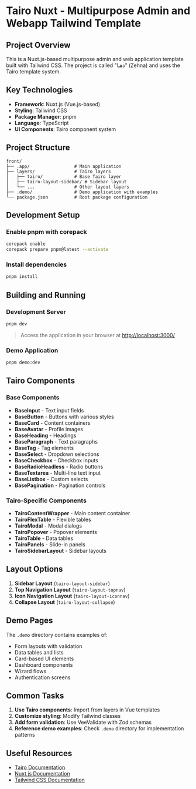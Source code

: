 # Tairo Nuxt - Multipurpose Admin and Webapp Tailwind Template

## Project Overview

This is a Nuxt.js-based multipurpose admin and web application template built with Tailwind CSS. The project is called "ذهنا" (Zehna) and uses the Tairo template system.

## Key Technologies

- **Framework**: Nuxt.js (Vue.js-based)
- **Styling**: Tailwind CSS
- **Package Manager**: pnpm
- **Language**: TypeScript
- **UI Components**: Tairo component system

## Project Structure

```
front/
├── .app/                 # Main application
├── layers/               # Tairo layers
│   ├── tairo/            # Base Tairo layer
│   ├── tairo-layout-sidebar/ # Sidebar layout
│   └── ...               # Other layout layers
├── .demo/                # Demo application with examples
└── package.json          # Root package configuration
```

## Development Setup

### Enable pnpm with corepack

```bash
corepack enable
corepack prepare pnpm@latest --activate
```

### Install dependencies

```bash
pnpm install
```

## Building and Running

### Development Server

```bash
pnpm dev
```

> Access the application in your browser at [http://localhost:3000/](http://localhost:3000/)

### Demo Application

```bash
pnpm demo:dev
```

## Tairo Components

### Base Components
- **BaseInput** - Text input fields
- **BaseButton** - Buttons with various styles
- **BaseCard** - Content containers
- **BaseAvatar** - Profile images
- **BaseHeading** - Headings
- **BaseParagraph** - Text paragraphs
- **BaseTag** - Tag elements
- **BaseSelect** - Dropdown selections
- **BaseCheckbox** - Checkbox inputs
- **BaseRadioHeadless** - Radio buttons
- **BaseTextarea** - Multi-line text input
- **BaseListbox** - Custom selects
- **BasePagination** - Pagination controls

### Tairo-Specific Components
- **TairoContentWrapper** - Main content container
- **TairoFlexTable** - Flexible tables
- **TairoModal** - Modal dialogs
- **TairoPopover** - Popover elements
- **TairoTable** - Data tables
- **TairoPanels** - Slide-in panels
- **TairoSidebarLayout** - Sidebar layouts

## Layout Options

1. **Sidebar Layout** (`tairo-layout-sidebar`)
2. **Top Navigation Layout** (`tairo-layout-topnav`)
3. **Icon Navigation Layout** (`tairo-layout-iconnav`)
4. **Collapse Layout** (`tairo-layout-collapse`)

## Demo Pages

The `.demo` directory contains examples of:
- Form layouts with validation
- Data tables and lists
- Card-based UI elements
- Dashboard components
- Wizard flows
- Authentication screens

## Common Tasks

1. **Use Tairo components**: Import from layers in Vue templates
2. **Customize styling**: Modify Tailwind classes
3. **Add form validation**: Use VeeValidate with Zod schemas
4. **Reference demo examples**: Check `.demo` directory for implementation patterns

## Useful Resources

- [Tairo Documentation](https://tairo.cssninja.io/documentation)
- [Nuxt.js Documentation](https://nuxt.com/docs)
- [Tailwind CSS Documentation](https://tailwindcss.com/docs)